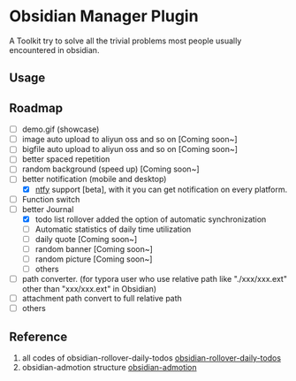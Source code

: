 # Obsidian Manager Plugin

A Toolkit try to solve all the trivial problems most people usually encountered in obsidian.

## Usage

## Roadmap

- [ ] demo.gif (showcase)
- [ ] image auto upload to aliyun oss and so on [Coming soon~]
- [ ] bigfile auto upload to aliyun oss and so on [Coming soon~]
- [ ] better spaced repetition
- [ ] random background (speed up) [Coming soon~]
- [ ] better notification (mobile and desktop)
  - [x] [ntfy](https://ntfy.sh/docs/) support [beta], with it you can get notification on every platform.
- [ ] Function switch
- [ ] better Journal
  - [x] todo list rollover added the option of automatic synchronization
  - [ ] Automatic statistics of daily time utilization
  - [ ] daily quote [Coming soon~]
  - [ ] random banner [Coming soon~]
  - [ ] random picture [Coming soon~]
  - [ ] others
- [ ] path converter. (for typora user who use relative path like "./xxx/xxx.ext" other than "xxx/xxx.ext" in Obsidian)
- [ ] attachment path convert to full relative path
- [ ] others

## Reference

1. all codes of obsidian-rollover-daily-todos [obsidian-rollover-daily-todos](https://github.com/lumoe/obsidian-rollover-daily-todos)
2. obsidian-admotion structure [obsidian-admotion](https://github.com/valentine195/obsidian-admonition)
